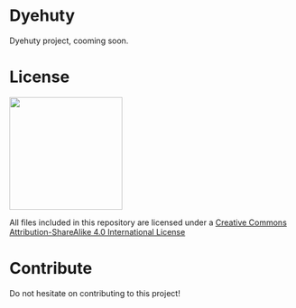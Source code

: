 # Dyehuty

Dyehuty project, cooming soon. 

# License 

<img src="By-sa.png" width="200" align = "center">

All files included in this repository are licensed under a [Creative Commons Attribution-ShareAlike 4.0 International License](http://creativecommons.org/licenses/by-sa/4.0/)

# Contribute

 Do not hesitate on contributing to this project!